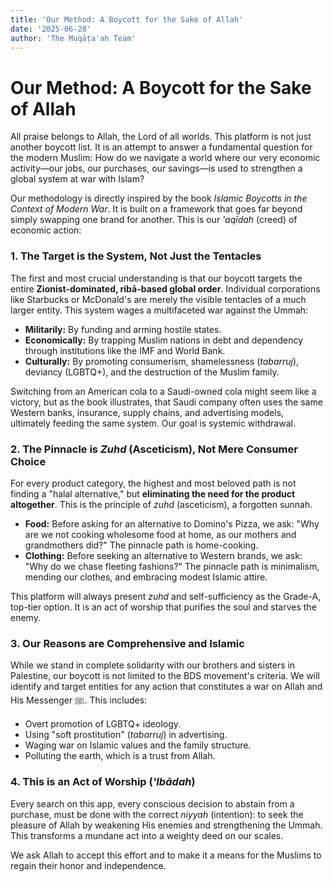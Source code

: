 ```yaml
---
title: 'Our Method: A Boycott for the Sake of Allah'
date: '2025-06-28'
author: 'The Muqāṭaʿah Team'
---
```


# Our Method: A Boycott for the Sake of Allah

All praise belongs to Allah, the Lord of all worlds. This platform is not just another boycott list. It is an attempt to answer a fundamental question for the modern Muslim: How do we navigate a world where our very economic activity—our jobs, our purchases, our savings—is used to strengthen a global system at war with Islam?

Our methodology is directly inspired by the book *Islamic Boycotts in the Context of Modern War*. It is built on a framework that goes far beyond simply swapping one brand for another. This is our *'aqīdah* (creed) of economic action:

### 1. The Target is the System, Not Just the Tentacles

The first and most crucial understanding is that our boycott targets the entire **Zionist-dominated, ribā-based global order**. Individual corporations like Starbucks or McDonald's are merely the visible tentacles of a much larger entity. This system wages a multifaceted war against the Ummah:
- **Militarily:** By funding and arming hostile states.
- **Economically:** By trapping Muslim nations in debt and dependency through institutions like the IMF and World Bank.
- **Culturally:** By promoting consumerism, shamelessness (*tabarruj*), deviancy (LGBTQ+), and the destruction of the Muslim family.

Switching from an American cola to a Saudi-owned cola might seem like a victory, but as the book illustrates, that Saudi company often uses the same Western banks, insurance, supply chains, and advertising models, ultimately feeding the same system. Our goal is systemic withdrawal.

### 2. The Pinnacle is *Zuhd* (Asceticism), Not Mere Consumer Choice

For every product category, the highest and most beloved path is not finding a "halal alternative," but **eliminating the need for the product altogether**. This is the principle of *zuhd* (asceticism), a forgotten sunnah.
- **Food:** Before asking for an alternative to Domino's Pizza, we ask: "Why are we not cooking wholesome food at home, as our mothers and grandmothers did?" The pinnacle path is home-cooking.
- **Clothing:** Before seeking an alternative to Western brands, we ask: "Why do we chase fleeting fashions?" The pinnacle path is minimalism, mending our clothes, and embracing modest Islamic attire.

This platform will always present *zuhd* and self-sufficiency as the Grade-A, top-tier option. It is an act of worship that purifies the soul and starves the enemy.

### 3. Our Reasons are Comprehensive and Islamic

While we stand in complete solidarity with our brothers and sisters in Palestine, our boycott is not limited to the BDS movement's criteria. We will identify and target entities for any action that constitutes a war on Allah and His Messenger ﷺ. This includes:
- Overt promotion of LGBTQ+ ideology.
- Using "soft prostitution" (*tabarruj*) in advertising.
- Waging war on Islamic values and the family structure.
- Polluting the earth, which is a trust from Allah.

### 4. This is an Act of Worship (*'Ibādah*)

Every search on this app, every conscious decision to abstain from a purchase, must be done with the correct *niyyah* (intention): to seek the pleasure of Allah by weakening His enemies and strengthening the Ummah. This transforms a mundane act into a weighty deed on our scales.

We ask Allah to accept this effort and to make it a means for the Muslims to regain their honor and independence.
